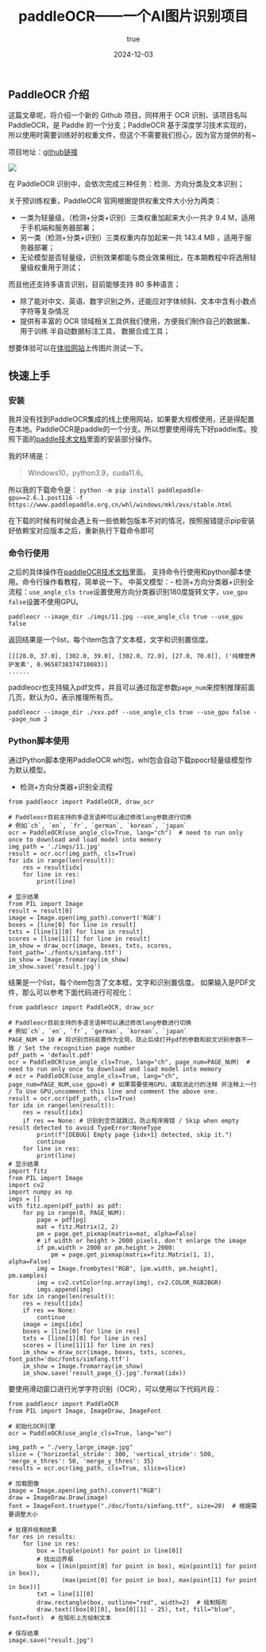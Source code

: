﻿---
title: paddleOCR——一个AI图片识别项目
date: 2024-12-03
# tags分为Github,前端，python，AI等
# categories分为code和life以及study
tags:
  - Github
categories:
  - code
# 进入文章的第一张图
featuredImage: "https://gorantan-blog.oss-cn-shanghai.aliyuncs.com/pic/20241204091417902.jpg"
# 还没进入文章的封面图，可在网站自动生成：https://coverview.lruihao.cn/
featuredImagePreview: "https://gorantan-blog.oss-cn-shanghai.aliyuncs.com/pic/20241204092800261.png"

author:
  name: Goran
  link: https://github.com/GoranTan
  email: "2446040095@qq.com"
  avatar: "https://gorantan-blog.oss-cn-shanghai.aliyuncs.com/pic/20241203195700868.png"

page:
  - authorAvatar: true
  - wordCount : true
  - readingTime : true
  - endFlag: "end"
  - toc: true
---

## **PaddleOCR 介绍**
这篇文章呢，将介绍一个新的 Github 项目，同样用于 OCR 识别、该项目名叫 PaddleOCR，是 Paddle 的一个分支；PaddleOCR 基于深度学习技术实现的， 所以使用时需要训练好的权重文件，但这个不需要我们担心，因为官方提供的有~

<!--more-->

项目地址：[github链接](https://github.com/PaddlePaddle/PaddleOCR)

![](https://gorantan-blog.oss-cn-shanghai.aliyuncs.com/pic/20241203174630956.png)


在 PaddleOCR 识别中，会依次完成三种任务：检测、方向分类及文本识别；

关于预训练权重，PaddleOCR 官网根据提供权重文件大小分为两类：  
-  一类为轻量级，（检测+分类+识别）三类权重加起来大小一共才 9.4 M，适用于手机端和服务器部署；
-   另一类（检测+分类+识别）三类权重内存加起来一共 143.4 MB ，适用于服务器部署；
-   无论模型是否轻量级，识别效果都能与商业效果相比，在本期教程中将选用轻量级权重用于测试；


而且他还支持多语言识别，目前能够支持 80 多种语言；
-   除了能对中文、英语、数字识别之外，还能应对字体倾斜、文本中含有小数点字符等复杂情况
-   提供有丰富的 OCR 领域相关工具供我们使用，方便我们制作自己的数据集、用于训练  半自动数据标注工具， 数据合成工具；

想要体验可以在[体验网站](https://www.paddlepaddle.org.cn/hub/scene/ocr)上传图片测试一下。

## **快速上手**
### **安装**
我并没有找到PaddleOCR集成的线上使用网站，如果要大规模使用，还是得配置在本地。PaddleOCR是paddle的一个分支。所以想要使用得先下好paddle库。按照下面的[paddle技术文档](https://www.paddlepaddle.org.cn/install/quick?docurl=/documentation/docs/zh/install/pip/windows-pip.html)里面的安装部分操作。

我的环境是：

> Windows10，python3.9，cuda11.6。

所以我的下载命令是：
`python -m pip install paddlepaddle-gpu==2.6.1.post116 -f https://www.paddlepaddle.org.cn/whl/windows/mkl/avx/stable.html`

在下载的时候有时候会遇上有一些依赖包版本不对的情况，按照报错提示pip安装好依赖宝对应版本之后，重新执行下载命令即可

### **命令行使用**
之后的具体操作在[paddleOCR技术文档](https://paddlepaddle.github.io/PaddleOCR/v2.9/ppocr/quick_start.html)里面。
支持命令行使用和python脚本使用。命令行操作看教程，简单说一下。
中英文模型：-   检测+方向分类器+识别全流程：`use_angle_cls true`设置使用方向分类器识别180度旋转文字，`use_gpu false`设置不使用GPU。
```
paddleocr --image_dir ./imgs/11.jpg --use_angle_cls true --use_gpu false
```
返回结果是一个list，每个item包含了文本框，文字和识别置信度。
```
[[[28.0, 37.0], [302.0, 39.0], [302.0, 72.0], [27.0, 70.0]], ('纯臻营养护发素', 0.9658738374710083)]
......
```
paddleocr也支持输入pdf文件，并且可以通过指定参数`page_num`来控制推理前面几页，默认为0，表示推理所有页。
```
paddleocr --image_dir ./xxx.pdf --use_angle_cls true --use_gpu false --page_num 2
```

### Python脚本使用
通过Python脚本使用PaddleOCR whl包，whl包会自动下载ppocr轻量级模型作为默认模型。
-   检测+方向分类器+识别全流程
```
from paddleocr import PaddleOCR, draw_ocr

# Paddleocr目前支持的多语言语种可以通过修改lang参数进行切换
# 例如`ch`, `en`, `fr`, `german`, `korean`, `japan`
ocr = PaddleOCR(use_angle_cls=True, lang="ch")  # need to run only once to download and load model into memory
img_path = './imgs/11.jpg'
result = ocr.ocr(img_path, cls=True)
for idx in range(len(result)):
    res = result[idx]
    for line in res:
        print(line)

# 显示结果
from PIL import Image
result = result[0]
image = Image.open(img_path).convert('RGB')
boxes = [line[0] for line in result]
txts = [line[1][0] for line in result]
scores = [line[1][1] for line in result]
im_show = draw_ocr(image, boxes, txts, scores, font_path='./fonts/simfang.ttf')
im_show = Image.fromarray(im_show)
im_show.save('result.jpg')
```
结果是一个list，每个item包含了文本框，文字和识别置信度。
如果输入是PDF文件，那么可以参考下面代码进行可视化：
```
from paddleocr import PaddleOCR, draw_ocr

# Paddleocr目前支持的多语言语种可以通过修改lang参数进行切换
# 例如`ch`, `en`, `fr`, `german`, `korean`, `japan`
PAGE_NUM = 10 # 将识别页码前置作为全局，防止后续打开pdf的参数和前文识别参数不一致 / Set the recognition page number
pdf_path = 'default.pdf'
ocr = PaddleOCR(use_angle_cls=True, lang="ch", page_num=PAGE_NUM)  # need to run only once to download and load model into memory
# ocr = PaddleOCR(use_angle_cls=True, lang="ch", page_num=PAGE_NUM,use_gpu=0) # 如果需要使用GPU，请取消此行的注释 并注释上一行 / To Use GPU,uncomment this line and comment the above one.
result = ocr.ocr(pdf_path, cls=True)
for idx in range(len(result)):
    res = result[idx]
    if res == None: # 识别到空页就跳过，防止程序报错 / Skip when empty result detected to avoid TypeError:NoneType
        print(f"[DEBUG] Empty page {idx+1} detected, skip it.")
        continue
    for line in res:
        print(line)
# 显示结果
import fitz
from PIL import Image
import cv2
import numpy as np
imgs = []
with fitz.open(pdf_path) as pdf:
    for pg in range(0, PAGE_NUM):
        page = pdf[pg]
        mat = fitz.Matrix(2, 2)
        pm = page.get_pixmap(matrix=mat, alpha=False)
        # if width or height > 2000 pixels, don't enlarge the image
        if pm.width > 2000 or pm.height > 2000:
            pm = page.get_pixmap(matrix=fitz.Matrix(1, 1), alpha=False)
        img = Image.frombytes("RGB", [pm.width, pm.height], pm.samples)
        img = cv2.cvtColor(np.array(img), cv2.COLOR_RGB2BGR)
        imgs.append(img)
for idx in range(len(result)):
    res = result[idx]
    if res == None:
        continue
    image = imgs[idx]
    boxes = [line[0] for line in res]
    txts = [line[1][0] for line in res]
    scores = [line[1][1] for line in res]
    im_show = draw_ocr(image, boxes, txts, scores, font_path='doc/fonts/simfang.ttf')
    im_show = Image.fromarray(im_show)
    im_show.save('result_page_{}.jpg'.format(idx))
```

要使用滑动窗口进行光学字符识别（OCR），可以使用以下代码片段：
```
from paddleocr import PaddleOCR
from PIL import Image, ImageDraw, ImageFont

# 初始化OCR引擎
ocr = PaddleOCR(use_angle_cls=True, lang="en")

img_path = "./very_large_image.jpg"
slice = {'horizontal_stride': 300, 'vertical_stride': 500, 'merge_x_thres': 50, 'merge_y_thres': 35}
results = ocr.ocr(img_path, cls=True, slice=slice)

# 加载图像
image = Image.open(img_path).convert("RGB")
draw = ImageDraw.Draw(image)
font = ImageFont.truetype("./doc/fonts/simfang.ttf", size=20)  # 根据需要调整大小

# 处理并绘制结果
for res in results:
    for line in res:
        box = [tuple(point) for point in line[0]]
        # 找出边界框
        box = [(min(point[0] for point in box), min(point[1] for point in box)),
               (max(point[0] for point in box), max(point[1] for point in box))]
        txt = line[1][0]
        draw.rectangle(box, outline="red", width=2)  # 绘制矩形
        draw.text((box[0][0], box[0][1] - 25), txt, fill="blue", font=font)  # 在矩形上方绘制文本

# 保存结果
image.save("result.jpg")
```
